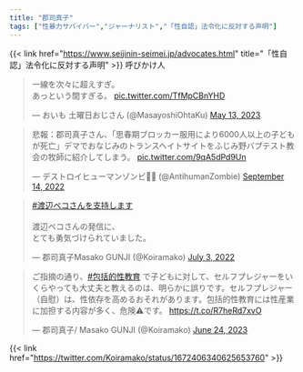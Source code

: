 ```yaml
---
title: "郡司真子"
tags: ["性暴力サバイバー","ジャーナリスト","「性自認」法令化に反対する声明"]
---
```


{{< link href="https://www.seijinin-seimei.jp/advocates.html" title="「性自認」法令化に反対する声明" >}} 呼びかけ人

<blockquote class="twitter-tweet"><p lang="ja" dir="ltr">一線を次々に超えすぎ。<br>あっという間すぎる。 <a href="https://t.co/TfMpCBnYHD">pic.twitter.com/TfMpCBnYHD</a></p>&mdash; おいも 土曜日おじさん (@MasayoshiOhtaKu) <a href="https://twitter.com/MasayoshiOhtaKu/status/1657448944182628354?ref_src=twsrc%5Etfw">May 13, 2023</a></blockquote> <script async src="https://platform.twitter.com/widgets.js" charset="utf-8"></script> 

<blockquote class="twitter-tweet"><p lang="ja" dir="ltr">悲報：郡司真子さん、「思春期ブロッカー服用により6000人以上の子どもが死亡」デマでおなじみのトランスヘイトサイトをふじみ野バプテスト教会の牧師に紹介してしまう。 <a href="https://t.co/9qA5dPd9Un">pic.twitter.com/9qA5dPd9Un</a></p>&mdash; デストロイヒューマンゾンビ🏳️‍⚧️ (@AntihumanZombie) <a href="https://twitter.com/AntihumanZombie/status/1569914021402529792?ref_src=twsrc%5Etfw">September 14, 2022</a></blockquote> <script async src="https://platform.twitter.com/widgets.js" charset="utf-8"></script>

<blockquote class="twitter-tweet"><p lang="ja" dir="ltr"><a href="https://twitter.com/hashtag/%E6%B8%A1%E8%BE%BA%E3%83%9A%E3%82%B3%E3%81%95%E3%82%93%E3%82%92%E6%94%AF%E6%8C%81%E3%81%97%E3%81%BE%E3%81%99?src=hash&amp;ref_src=twsrc%5Etfw">#渡辺ペコさんを支持します</a><br><br>渡辺ペコさんの発信に、<br>とても勇気づけられていました。</p>&mdash; 郡司真子Masako GUNJI (@Koiramako) <a href="https://twitter.com/Koiramako/status/1543388578960461826?ref_src=twsrc%5Etfw">July 3, 2022</a></blockquote> <script async src="https://platform.twitter.com/widgets.js" charset="utf-8"></script>

<blockquote class="twitter-tweet"><p lang="ja" dir="ltr">ご指摘の通り、<a href="https://twitter.com/hashtag/%E5%8C%85%E6%8B%AC%E7%9A%84%E6%80%A7%E6%95%99%E8%82%B2?src=hash&amp;ref_src=twsrc%5Etfw">#包括的性教育</a> で子どもに対して、セルフプレジャーをいくらやっても大丈夫と教えるのは、明らかに誤りです。セルフプレジャー（自慰）は、性依存を高めるおそれがあります。包括的性教育には性産業に加担する内容が多く、危険⚠️です。 <a href="https://t.co/R7heRd7xvO">https://t.co/R7heRd7xvO</a></p>&mdash; 郡司真子/ Masako GUNJI (@Koiramako) <a href="https://twitter.com/Koiramako/status/1672406340625653760?ref_src=twsrc%5Etfw">June 24, 2023</a></blockquote> <script async src="https://platform.twitter.com/widgets.js" charset="utf-8"></script> 

{{< link href="https://twitter.com/Koiramako/status/1672406340625653760" >}}

